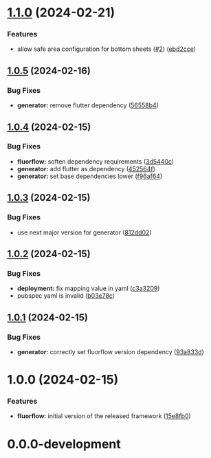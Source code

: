 # [1.1.0](https://github.com/smartive/fluorflow/compare/v1.0.5...v1.1.0) (2024-02-21)


### Features

* allow safe area configuration for bottom sheets ([#2](https://github.com/smartive/fluorflow/issues/2)) ([ebd2cce](https://github.com/smartive/fluorflow/commit/ebd2ccef94d533c5d12574c3084561e8cab3ddfc))

## [1.0.5](https://github.com/smartive/fluorflow/compare/v1.0.4...v1.0.5) (2024-02-16)


### Bug Fixes

* **generator:** remove flutter dependency ([56558b4](https://github.com/smartive/fluorflow/commit/56558b41a50a0142020d09336f7f940c2c176445))

## [1.0.4](https://github.com/smartive/fluorflow/compare/v1.0.3...v1.0.4) (2024-02-15)


### Bug Fixes

* **fluorflow:** soften dependency requirements ([3d5440c](https://github.com/smartive/fluorflow/commit/3d5440c205404bd36fbe06ed3f769342c2b23031))
* **generator:** add flutter as dependency ([452564f](https://github.com/smartive/fluorflow/commit/452564f626660c0ff4c9f86a35bfee32a4219819))
* **generator:** set base dependencies lower ([f96af64](https://github.com/smartive/fluorflow/commit/f96af6443440296313e5c39aaab8630f83d223e4))

## [1.0.3](https://github.com/smartive/fluorflow/compare/v1.0.2...v1.0.3) (2024-02-15)


### Bug Fixes

* use next major version for generator ([812dd02](https://github.com/smartive/fluorflow/commit/812dd0282cc0aaea10b213bbd527e5c4f4cf5c5b))

## [1.0.2](https://github.com/smartive/fluorflow/compare/v1.0.1...v1.0.2) (2024-02-15)


### Bug Fixes

* **deployment:** fix mapping value in yaml ([c3a3209](https://github.com/smartive/fluorflow/commit/c3a3209b044d3330d97d2e018b690484e5d4a821))
* pubspec yaml is invalid ([b03e78c](https://github.com/smartive/fluorflow/commit/b03e78cb8b93a181c6863f65811699bdacc8f20a))

## [1.0.1](https://github.com/smartive/fluorflow/compare/v1.0.0...v1.0.1) (2024-02-15)


### Bug Fixes

* **generator:** correctly set fluorflow version dependency ([93a833d](https://github.com/smartive/fluorflow/commit/93a833d0a147b765267fd1948e9eed08148db0e9))

# 1.0.0 (2024-02-15)


### Features

* **fluorflow:** initial version of the released framework ([15e8fb0](https://github.com/smartive/fluorflow/commit/15e8fb0bc906c211726e9e89a77380bcbd47b2f8))

# 0.0.0-development

